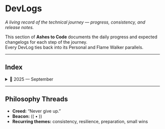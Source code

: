 # DevLogs

_A living record of the technical journey — progress, consistency, and release notes._

This section of **Ashes to Code** documents the daily progress and expected changelogs for each step of the journey.  
Every DevLog ties back into its Personal and Flame Walker parallels.

---

## Index

<details>
<summary>📅 2025 — September</summary>

<details>
<summary>2025-09-27 — PoC3 Prep / Expected Changelog</summary>

- [Entry](2025-09-27.md)  
↳ Parallel: [Personal](../personal/2025-09-27.md), [Flame Walker](../flame_walker/flame-walker-2025-09-27.md)

</details>

<details>
<summary>2025-09-26 — Progress + Balance</summary>

- [Entry](2025-09-26.md)  
↳ Parallel: [Personal](../personal/2025-09-26.md), [Flame Walker](../flame_walker/flame-walker-2025-09-26.md)

</details>

<details>
<summary>2025-09-25 — Consistency & Integration</summary>

- [Entry](2025-09-25.md)  
↳ Parallel: [Personal](../personal/2025-09-25.md), [Flame Walker](../flame_walker/flame-walker-2025-09-25.md)

</details>

<details>
<summary>2025-09-24 — Steady Work</summary>

- [Entry](2025-09-24.md)  
↳ Parallel: [Personal](../personal/2025-09-24.md), [Flame Walker](../flame_walker/flame-walker-2025-09-24.md)

</details>

<details>
<summary>2025-09-23 — Recovery Mindset</summary>

- [Entry](2025-09-23.md)  
↳ Parallel: [Personal](../personal/2025-09-23.md), [Flame Walker](../flame_walker/flame-walker-2025-09-23.md)

</details>

<details>
<summary>2025-09-22 — First Sparks</summary>

- [Entry](2025-09-22.md)  
↳ Parallel: [Personal](../personal/2025-09-22.md), [Flame Walker](../flame_walker/flame-walker-2025-09-22.md)

</details>

</details>

---

## Philosophy Threads

- **Creed:** “Never give up.”  
- **Beacon:** (( • ))  
- **Recurring themes:** consistency, resilience, preparation, small wins